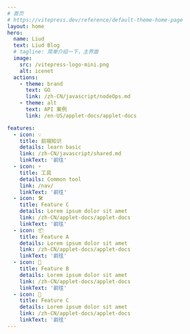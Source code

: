 ```yaml
---
# 首页
# https://vitepress.dev/reference/default-theme-home-page
layout: home
hero:
  name: Liud
  text: Liud Blog
  # tagline: 简单介绍一下，主界面
  image:
    src: /vitepress-logo-mini.png
    alt: icenet
  actions:
    - theme: brand
      text: GO
      link: /zh-CN/javascript/nodeOps.md
    - theme: alt
      text: API 案例
      link: /en-US/applet-docs/applet-docs

features:
  - icon: 💡
    title: 前端知识
    details: learn basic
    link: /zh-CN/javascript/shared.md
    linkText: '前往'
  - icon: ⚡️
    title: 工具
    details: Common tool
    link: /nav/
    linkText: '前往'
  - icon: 🛠️
    title: Feature C
    details: Lorem ipsum dolor sit amet
    link: /zh-CN/applet-docs/applet-docs
    linkText: '前往'
  - icon: 📦
    title: Feature A
    details: Lorem ipsum dolor sit amet
    link: /zh-CN/applet-docs/applet-docs
    linkText: '前往'
  - icon: 🔩
    title: Feature B
    details: Lorem ipsum dolor sit amet
    link: /zh-CN/applet-docs/applet-docs
    linkText: '前往'
  - icon: 🔑
    title: Feature C
    details: Lorem ipsum dolor sit amet
    link: /zh-CN/applet-docs/applet-docs
    linkText: '前往'
---
```

